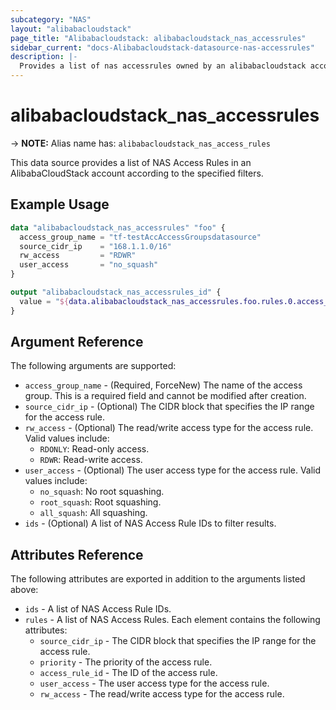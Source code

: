 ```yaml
---
subcategory: "NAS"
layout: "alibabacloudstack"
page_title: "Alibabacloudstack: alibabacloudstack_nas_accessrules"
sidebar_current: "docs-Alibabacloudstack-datasource-nas-accessrules"
description: |- 
  Provides a list of nas accessrules owned by an alibabacloudstack account.
---
```


# alibabacloudstack_nas_accessrules
-> **NOTE:** Alias name has: `alibabacloudstack_nas_access_rules`

This data source provides a list of NAS Access Rules in an AlibabaCloudStack account according to the specified filters.

## Example Usage

```terraform
data "alibabacloudstack_nas_accessrules" "foo" {
  access_group_name = "tf-testAccAccessGroupsdatasource"
  source_cidr_ip    = "168.1.1.0/16"
  rw_access         = "RDWR"
  user_access       = "no_squash"
}

output "alibabacloudstack_nas_accessrules_id" {
  value = "${data.alibabacloudstack_nas_accessrules.foo.rules.0.access_rule_id}"
}
```

## Argument Reference

The following arguments are supported:

* `access_group_name` - (Required, ForceNew) The name of the access group. This is a required field and cannot be modified after creation.
* `source_cidr_ip` - (Optional) The CIDR block that specifies the IP range for the access rule.
* `rw_access` - (Optional) The read/write access type for the access rule. Valid values include:
  * `RDONLY`: Read-only access.
  * `RDWR`: Read-write access.
* `user_access` - (Optional) The user access type for the access rule. Valid values include:
  * `no_squash`: No root squashing.
  * `root_squash`: Root squashing.
  * `all_squash`: All squashing.
* `ids` - (Optional) A list of NAS Access Rule IDs to filter results.

## Attributes Reference

The following attributes are exported in addition to the arguments listed above:

* `ids` - A list of NAS Access Rule IDs.
* `rules` - A list of NAS Access Rules. Each element contains the following attributes:
  * `source_cidr_ip` - The CIDR block that specifies the IP range for the access rule.
  * `priority` - The priority of the access rule.
  * `access_rule_id` - The ID of the access rule.
  * `user_access` - The user access type for the access rule.
  * `rw_access` - The read/write access type for the access rule.
